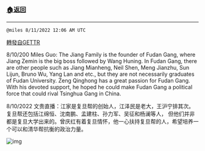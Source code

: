 ###  [:house:返回](README.md)
---


`@miles 8/11/2022 12:06 AM UTC`

[轉發自GETTR](https://gettr.com/post/p1m21n5978f)

8/10/200 Miles Guo: The Jiang Family is the founder of Fudan Gang, where Jiang Zemin is the big boss followed by Wang Huning. In Fudan Gang, there are other people such as Jiang Mianheng, Neil Shen, Meng Jianzhu, Sun Lijun, Bruno Wu, Yang Lan and etc., but they are not necessarily graduates of Fudan University. Zeng Qinghong has a great passion for Fudan Gang. With his devoted support, he hoped he could make Fudan Gang a political force that could rival Tsinghua Gang in China.

8/10/2022  文贵直播：江家是复旦帮的创始人，江泽民是老大，王沪宁排其次。复旦帮还包括江绵恒、沈南鹏、孟建柱、孙力军、吴征和杨澜等人， 但他们并非都是复旦大学出来的。曾庆红有着复旦情怀，他一心扶持复旦帮的人，希望培养一个可以和清华帮抗衡的政治力量。


![img](https://media.gettr.com/group35/getter/2022/08/11/00/b3a97f1e-60b7-7bf7-1d5b-c9c27028a854/out.jpg)
